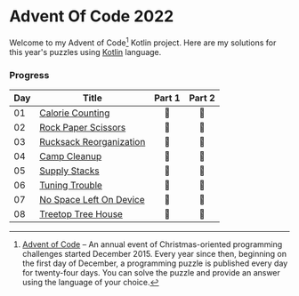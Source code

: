 # Advent Of Code 2022

Welcome to my Advent of Code[^aoc] Kotlin project. Here are my solutions for this year's puzzles using [Kotlin](https://kotlinlang.org) language.

### Progress
| Day | Title                                   | Part 1 | Part 2 |
|-----|-----------------------------------------|:------:|:------:|
| 01  | [Calorie Counting](src/Day01.kt)        |   🌟   |   🌟   |
| 02  | [Rock Paper Scissors](src/Day02.kt)     |   🌟   |   🌟   |
| 03  | [Rucksack Reorganization](src/Day03.kt) |   🌟   |   🌟   |
| 04  | [Camp Cleanup](src/Day04.kt)            |   🌟   |   🌟   |
| 05  | [Supply Stacks](src/Day05.kt)           |   🌟   |   🌟   |
| 06  | [Tuning Trouble](src/Day06.kt)          |   🌟   |   🌟   |
| 07  | [No Space Left On Device](src/Day07.kt) |   🌟   |   🌟   |
| 08  | [Treetop Tree House](src/Day08.kt)      |   🌟   |   🌟   |

[^aoc]: [Advent of Code](https://adventofcode.com) – An annual event of Christmas-oriented programming challenges started December 2015.
Every year since then, beginning on the first day of December, a programming puzzle is published every day for twenty-four days.
You can solve the puzzle and provide an answer using the language of your choice.

